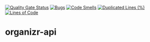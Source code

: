 [![Quality Gate Status](https://sonarcloud.io/api/project_badges/measure?project=cwhde_organizr-api&metric=alert_status&token=84681f1b724cc905c5711ff62744b85c201afe3d)](https://sonarcloud.io/summary/new_code?id=cwhde_organizr-api) [![Bugs](https://sonarcloud.io/api/project_badges/measure?project=cwhde_organizr-api&metric=bugs&token=84681f1b724cc905c5711ff62744b85c201afe3d)](https://sonarcloud.io/summary/new_code?id=cwhde_organizr-api) [![Code Smells](https://sonarcloud.io/api/project_badges/measure?project=cwhde_organizr-api&metric=code_smells&token=84681f1b724cc905c5711ff62744b85c201afe3d)](https://sonarcloud.io/summary/new_code?id=cwhde_organizr-api) [![Duplicated Lines (%)](https://sonarcloud.io/api/project_badges/measure?project=cwhde_organizr-api&metric=duplicated_lines_density&token=84681f1b724cc905c5711ff62744b85c201afe3d)](https://sonarcloud.io/summary/new_code?id=cwhde_organizr-api) [![Lines of Code](https://sonarcloud.io/api/project_badges/measure?project=cwhde_organizr-api&metric=ncloc&token=84681f1b724cc905c5711ff62744b85c201afe3d)](https://sonarcloud.io/summary/new_code?id=cwhde_organizr-api)
# organizr-api
